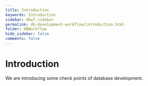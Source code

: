 ```yaml
---
title: Introduction
keywords: Introduction
sidebar: dbwf_sidebar
permalink: db-development-workflow/introduction.html
folder: DBWorkflow
hide_sidebar: false
comments: false
---
```

# Introduction

We are introducing some check points of database development.